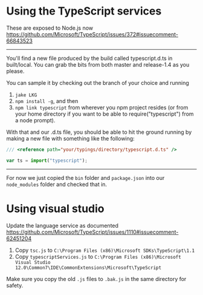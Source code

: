 # Using the TypeScript services
These are exposed to Node.js now https://github.com/Microsoft/TypeScript/issues/372#issuecomment-66843523

---

You'll find a new file produced by the build called typescript.d.ts in built/local. You can grab the bits from both master and release-1.4 as you please.

You can sample it by checking out the branch of your choice and running

1. `jake LKG`
1. `npm install -g`, and then
1. `npm link typescript` from wherever you npm project resides (or from your home directory if you want to be able to require("typescript") from a node prompt).


With that and our .d.ts file, you should be able to hit the ground running by making a new file with something like the following:

```ts
/// <reference path="your/typings/directory/typescript.d.ts" />

var ts = import("typescript");
```
---

For now we just copied the `bin` folder and `package.json` into our `node_modules` folder and checked that in. 

# Using visual studio 
Update the language service as documented https://github.com/Microsoft/TypeScript/issues/1110#issuecomment-62451204 

1. Copy `tsc.js` to `C:\Program Files (x86)\Microsoft SDKs\TypeScript\1.1` 
2. Copy `typescriptServices.js` to `C:\Program Files (x86)\Microsoft Visual Studio 12.0\Common7\IDE\CommonExtensions\Microsoft\TypeScript` 

Make sure you copy the old `.js` files to `.bak.js` in the same directory for safety.